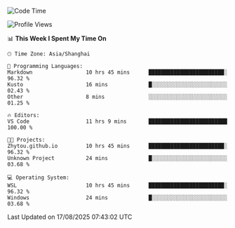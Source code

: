 <!--START_SECTION:waka-->
![Code Time](http://img.shields.io/badge/Code%20Time-3%2C077%20hrs-blue)

![Profile Views](http://img.shields.io/badge/Profile%20Views-0-blue)

📊 **This Week I Spent My Time On** 

```text
🕑︎ Time Zone: Asia/Shanghai

💬 Programming Languages: 
Markdown                 10 hrs 45 mins      ████████████████████████░   96.32 % 
Kusto                    16 mins             █░░░░░░░░░░░░░░░░░░░░░░░░   02.43 % 
Other                    8 mins              ░░░░░░░░░░░░░░░░░░░░░░░░░   01.25 % 

🔥 Editors: 
VS Code                  11 hrs 9 mins       █████████████████████████   100.00 % 

🐱‍💻 Projects: 
Zhytou.github.io         10 hrs 45 mins      ████████████████████████░   96.32 % 
Unknown Project          24 mins             █░░░░░░░░░░░░░░░░░░░░░░░░   03.68 % 

💻 Operating System: 
WSL                      10 hrs 45 mins      ████████████████████████░   96.32 % 
Windows                  24 mins             █░░░░░░░░░░░░░░░░░░░░░░░░   03.68 % 
```


 Last Updated on 17/08/2025 07:43:02 UTC
<!--END_SECTION:waka-->